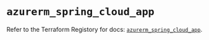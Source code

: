 # `azurerm_spring_cloud_app`

Refer to the Terraform Registory for docs: [`azurerm_spring_cloud_app`](https://www.terraform.io/docs/providers/azurerm/r/spring_cloud_app).

